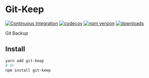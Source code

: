 # Git-Keep

[![Continuous Integration](https://github.com/SudoDotDog/Git-Keep/actions/workflows/ci.yml/badge.svg)](https://github.com/SudoDotDog/Git-Keep/actions/workflows/ci.yml)
[![codecov](https://codecov.io/gh/SudoDotDog/Git-Keep/branch/main/graph/badge.svg)](https://codecov.io/gh/SudoDotDog/Git-Keep)
[![npm version](https://badge.fury.io/js/git-keep.svg)](https://badge.fury.io/js/git-keep)
[![downloads](https://img.shields.io/npm/dm/git-keep.svg)](https://www.npmjs.com/package/git-keep)

Git Backup

## Install

```sh
yarn add git-keep
# Or
npm install git-keep
```

